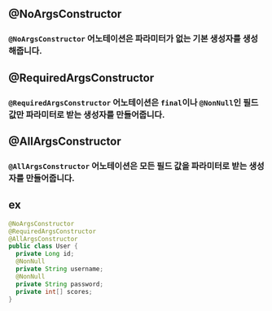 ## @NoArgsConstructor

### `@NoArgsConstructor` 어노테이션은 파라미터가 없는 기본 생성자를 생성해줍니다.





## @RequiredArgsConstructor

### `@RequiredArgsConstructor` 어노테이션은 `final`이나 `@NonNull`인 필드 값만 파라미터로 받는 생성자를 만들어줍니다.





## @AllArgsConstructor

### `@AllArgsConstructor` 어노테이션은 모든 필드 값을 파라미터로 받는 생성자를 만들어줍니다. 



## ex 

```java
@NoArgsConstructor
@RequiredArgsConstructor
@AllArgsConstructor
public class User {
  private Long id;
  @NonNull
  private String username;
  @NonNull
  private String password;
  private int[] scores;
}
```



